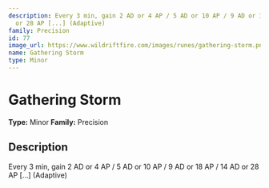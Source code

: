 ```yaml
---
description: Every 3 min, gain 2 AD or 4 AP / 5 AD or 10 AP / 9 AD or 18 AP / 14 AD
  or 28 AP [...] (Adaptive)
family: Precision
id: 77
image_url: https://www.wildriftfire.com/images/runes/gathering-storm.png
name: Gathering Storm
type: Minor
---
```


# Gathering Storm

**Type:** Minor
**Family:** Precision

## Description

Every 3 min, gain 2 AD or 4 AP / 5 AD or 10 AP / 9 AD or 18 AP / 14 AD or 28 AP [...] (Adaptive)

